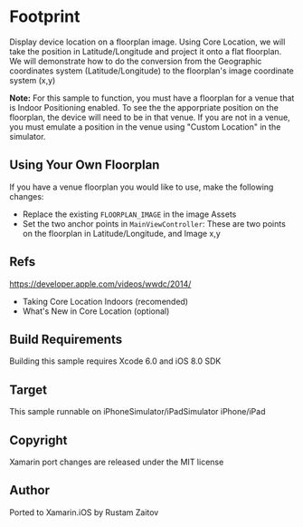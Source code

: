 Footprint
==============

Display device location on a floorplan image.
Using Core Location, we will take the position in Latitude/Longitude and project it onto a flat floorplan. We will demonstrate how to do the conversion from the Geographic coordinates system (Latitude/Longitude) to the floorplan's image coordinate system (x,y)

**Note:** For this sample to function, you must have a floorplan for a venue that is Indoor Positioning enabled. To see the the apporpriate position on the floorplan, the device will need to be in that venue. If you are not in a venue, you must emulate a position in the venue using "Custom Location" in the simulator.

Using Your Own Floorplan
------------------------
If you have a venue floorplan you would like to use, make the following changes:

* Replace the existing `FLOORPLAN_IMAGE` in the image Assets
* Set the two anchor points in `MainViewController`: These are two points on the floorplan in Latitude/Longitude, and Image x,y

Refs
----
https://developer.apple.com/videos/wwdc/2014/

* Taking Core Location Indoors (recomended)
* What's New in Core Location (optional)

Build Requirements
------------------

Building this sample requires Xcode 6.0 and iOS 8.0 SDK

Target
------
This sample runnable on iPhoneSimulator/iPadSimulator iPhone/iPad

Copyright
---------

Xamarin port changes are released under the MIT license

Author
------ 

Ported to Xamarin.iOS by Rustam Zaitov
